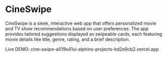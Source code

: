 # CineSwipe
CineSwipe is a sleek, interactive web app that offers personalized movie and TV show recommendations based on user preferences. The app provides tailored suggestions displayed as swipeable cards, each featuring movie details like title, genre, rating, and a brief description. 





Live DEMO: cine-swipe-a019x41ui-alphins-projects-bd2e9cb2.vercel.app
